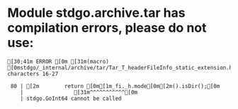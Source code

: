 # Module stdgo.archive.tar has compilation errors, please do not use:
```
[30;41m ERROR [0m [31m(macro) [0mstdgo/_internal/archive/tar/Tar_T_headerFileInfo_static_extension.hx:80: characters 16-27

 80 | [2m        return [0m[1m_fi._h.mode[0m[2m().isDir();[0m
    |                [31m^^^^^^^^^^^[0m
    | stdgo.GoInt64 cannot be called


```

